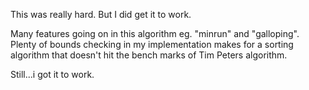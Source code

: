 This was really hard.
But I did get it to work.

Many features going on in this algorithm eg. "minrun" and "galloping".
Plenty of bounds checking in my implementation makes for a sorting 
algorithm that doesn't hit the bench marks of Tim Peters algorithm.

Still...i got it to work.
